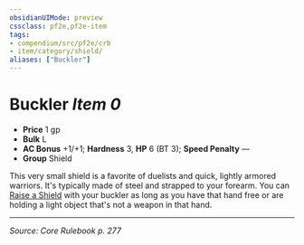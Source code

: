```yaml
---
obsidianUIMode: preview
cssclass: pf2e,pf2e-item
tags:
- compendium/src/pf2e/crb
- item/category/shield/
aliases: ["Buckler"]
---
```

# Buckler *Item 0*  

- **Price** 1 gp
- **Bulk** L
- **AC Bonus** +1/+1; **Hardness** 3, **HP** 6 (BT 3); **Speed Penalty** —
- **Group** Shield 

This very small shield is a favorite of duelists and quick, lightly armored warriors. It's typically made of steel and strapped to your forearm. You can [Raise a Shield](rules/actions/raise-a-shield.md) with your buckler as long as you have that hand free or are holding a light object that's not a weapon in that hand.


---
*Source: Core Rulebook p. 277*